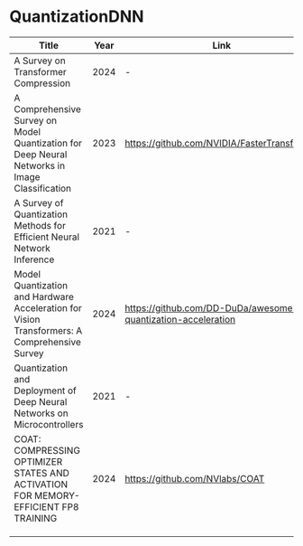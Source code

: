 # QuantizationDNN


| Title | Year | Link |
|-------|------|------|
| A Survey on Transformer Compression   |   2024   |  -    |
|A Comprehensive Survey on Model Quantization for Deep Neural Networks in Image Classification | 2023 | https://github.com/NVIDIA/FasterTransformer |
|  A Survey of Quantization Methods for Efficient Neural Network Inference  | 2021 |  -  |
| Model Quantization and Hardware Acceleration for Vision Transformers: A Comprehensive Survey |  2024  |  https://github.com/DD-DuDa/awesome-vit-quantization-acceleration  |
| Quantization and Deployment of Deep Neural Networks on Microcontrollers | 2021 | - |
| COAT: COMPRESSING OPTIMIZER STATES AND ACTIVATION FOR MEMORY-EFFICIENT FP8 TRAINING | 2024 | https://github.com/NVlabs/COAT |
|   |      |        |
|   |      |        |
|   |      |        |
